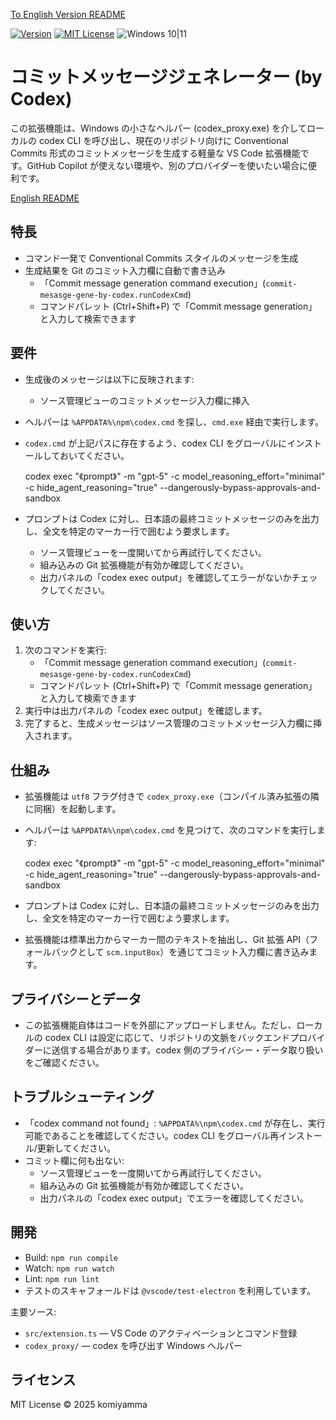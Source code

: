 [To English Version README](README.md)

[![Version](https://img.shields.io/badge/version-v0.1.2-4094ff.svg)](https://marketplace.visualstudio.com/items?itemName=komiyamma.commit-mesasge-gene-by-codex)
[![MIT License](https://img.shields.io/badge/license-MIT-blue.svg?style=flat)](LICENSE)
![Windows 10|11](https://img.shields.io/badge/Windows-_10_|_11-6479ff.svg?logo=windows&logoColor=white)


# コミットメッセージジェネレーター (by Codex)

この拡張機能は、Windows の小さなヘルパー (codex_proxy.exe) を介してローカルの codex CLI を呼び出し、現在のリポジトリ向けに Conventional Commits 形式のコミットメッセージを生成する軽量な VS Code 拡張機能です。GitHub Copilot が使えない環境や、別のプロバイダーを使いたい場合に便利です。

[English README](./README.md)

## 特長

- コマンド一発で Conventional Commits スタイルのメッセージを生成
- 生成結果を Git のコミット入力欄に自動で書き込み
  - 「Commit message generation command execution」(`commit-mesasge-gene-by-codex.runCodexCmd`)
  - コマンドパレット (Ctrl+Shift+P) で「Commit message generation」と入力して検索できます

## 要件

- 生成後のメッセージは以下に反映されます:
  - ソース管理ビューのコミットメッセージ入力欄に挿入

- ヘルパーは `%APPDATA%\npm\codex.cmd` を探し、`cmd.exe` 経由で実行します。
- `codex.cmd` が上記パスに存在するよう、codex CLI をグローバルにインストールしておいてください。

  codex exec "《prompt》" -m "gpt-5" -c model_reasoning_effort="minimal" -c hide_agent_reasoning="true" --dangerously-bypass-approvals-and-sandbox

- プロンプトは Codex に対し、日本語の最終コミットメッセージのみを出力し、全文を特定のマーカー行で囲むよう要求します。
  - ソース管理ビューを一度開いてから再試行してください。
  - 組み込みの Git 拡張機能が有効か確認してください。
  - 出力パネルの「codex exec output」を確認してエラーがないかチェックしてください。

## 使い方

1. 次のコマンドを実行:
   - 「Commit message generation command execution」(`commit-mesasge-gene-by-codex.runCodexCmd`)
   - コマンドパレット (Ctrl+Shift+P) で「Commit message generation」と入力して検索できます
2. 実行中は出力パネルの「codex exec output」を確認します。
3. 完了すると、生成メッセージはソース管理のコミットメッセージ入力欄に挿入されます。

## 仕組み

- 拡張機能は `utf8` フラグ付きで `codex_proxy.exe`（コンパイル済み拡張の隣に同梱）を起動します。
- ヘルパーは `%APPDATA%\npm\codex.cmd` を見つけて、次のコマンドを実行します:

  codex exec "《prompt》" -m "gpt-5" -c model_reasoning_effort="minimal" -c hide_agent_reasoning="true" --dangerously-bypass-approvals-and-sandbox

- プロンプトは Codex に対し、日本語の最終コミットメッセージのみを出力し、全文を特定のマーカー行で囲むよう要求します。
- 拡張機能は標準出力からマーカー間のテキストを抽出し、Git 拡張 API（フォールバックとして `scm.inputBox`）を通じてコミット入力欄に書き込みます。

## プライバシーとデータ

- この拡張機能自体はコードを外部にアップロードしません。ただし、ローカルの codex CLI は設定に応じて、リポジトリの文脈をバックエンドプロバイダーに送信する場合があります。codex 側のプライバシー・データ取り扱いをご確認ください。

## トラブルシューティング

- 「codex command not found」: `%APPDATA%\npm\codex.cmd` が存在し、実行可能であることを確認してください。codex CLI をグローバル再インストール/更新してください。
- コミット欄に何も出ない:
  - ソース管理ビューを一度開いてから再試行してください。
  - 組み込みの Git 拡張機能が有効か確認してください。
  - 出力パネルの「codex exec output」でエラーを確認してください。


## 開発

- Build: `npm run compile`
- Watch: `npm run watch`
- Lint: `npm run lint`
- テストのスキャフォールドは `@vscode/test-electron` を利用しています。

主要ソース:

- `src/extension.ts` — VS Code のアクティベーションとコマンド登録
- `codex_proxy/` — codex を呼び出す Windows ヘルパー

## ライセンス

MIT License © 2025 komiyamma
